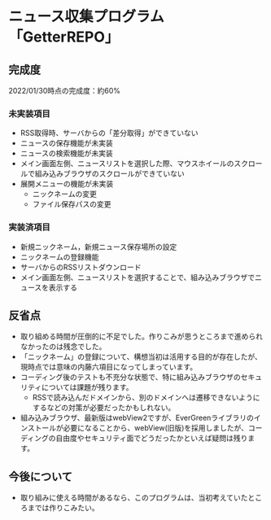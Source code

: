 # ニュース収集プログラム 「GetterREPO」

## 完成度
2022/01/30時点の完成度：約60%
### 未実装項目
* RSS取得時、サーバからの「差分取得」ができていない
* ニュースの保存機能が未実装
* ニュースの検索機能が未実装
* メイン画面左側、ニュースリストを選択した際、マウスホイールのスクロールで組み込みブラウザのスクロールができていない
* 展開メニューの機能が未実装
    * ニックネームの変更
    * ファイル保存パスの変更
### 実装済項目
* 新規ニックネーム，新規ニュース保存場所の設定
* ニックネームの登録機能
* サーバからのRSSリストダウンロード
* メイン画面左側、ニュースリストを選択することで、組み込みブラウザでニュースを表示する

## 反省点
* 取り組める時間が圧倒的に不足でした。作りこみが思うところまで進められなかったのは残念でした。
* 「ニックネーム」の登録について、構想当初は活用する目的が存在したが、現時点では意味の内藤六項目になってしまっています。
* コーディング後のテストも不充分な状態で、特に組み込みブラウザのセキュリティについては課題が残ります。
    * RSSで読み込んだドメインから、別のドメインへは遷移できないようにするなどの対策が必要だったかもしれない。
* 組み込みブラウザ、最新版はwebView2ですが、EverGreenライブラリのインストールが必要になることから、webView(旧版)を採用しましたが、コーディングの自由度やセキュリティ面でどうだったかといえば疑問は残ります。

## 今後について
* 取り組みに使える時間があるなら、このプログラムは、当初考えていたところまでは作りこみたい。


